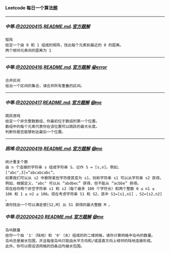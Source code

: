 #### Leetcode 每日一个算法题

---
##### 中等.[@20200415](./src/main/java/_20200415/Solution.java).[README.md](./src/main/java/_20200415/README.md).[官方题解](src/main/java/_20200415/Official_Solution.md)
```$xslt
矩阵
给定一个由 0 和 1 组成的矩阵，找出每个元素到最近的 0 的距离。
两个相邻元素间的距离为 1
```
---
##### 中等.[@20200416](./src/main/java/_20200416/Solution.java).[README.md](./src/main/java/_20200416/README.md).[官方题解](src/main/java/_20200416/Official_Solution.md) [😭error](./src/main/java/_20200416/Solution_error.java)
```$xslt
合并区间
给出一个区间的集合，请合并所有重叠的区间。
```
---
##### 中等.[@20200417](./src/main/java/_20200417/Solution.java).[README.md](./src/main/java/_20200417/README.md).[官方题解](src/main/java/_20200417/Official_Solution.md) [😄me](./src/main/java/_20200417/Solution_me.java)
```$xslt
跳跃游戏
给定一个非负整数数组，你最初位于数组的第一个位置。
数组中的每个元素代表你在该位置可以跳跃的最大长度。
判断你是否能够到达最后一个位置。
```
---
##### 困难.[@20200419](./src/main/java/_20200419/Solution.java).[README.md](./src/main/java/_20200419/README.md).[官方题解](src/main/java/_20200419/Official_Solution.md) [😄me](./src/main/java/_20200419/Solution_me.java)
```$xslt
统计重复个数
由 n 个连接的字符串 s 组成字符串 S，记作 S = [s,n]。例如，["abc",3]=“abcabcabc”。
如果我们可以从 s2 中删除某些字符使其变为 s1，则称字符串 s1 可以从字符串 s2 获得。例如，根据定义，"abc" 可以从 “abdbec” 获得，但不能从 “acbbe” 获得。
现在给你两个非空字符串 s1 和 s2（每个最多 100 个字符长）和两个整数 0 ≤ n1 ≤ 106 和 1 ≤ n2 ≤ 106。现在考虑字符串 S1 和 S2，其中 S1=[s1,n1] 、S2=[s2,n2] 。
请你找出一个可以满足使[S2,M] 从 S1 获得的最大整数 M 。
```
##### 中等.[@20200420](./src/main/java/_20200420/Solution.java).[README.md](./src/main/java/_20200420/README.md).[官方题解](src/main/java/_20200420/Official_Solution.md) [😄me](./src/main/java/_20200420/Solution_me.java)
```$xslt
岛屿数量
给你一个由 '1'（陆地）和 '0'（水）组成的的二维网格，请你计算网格中岛屿的数量。
岛屿总是被水包围，并且每座岛屿只能由水平方向和/或竖直方向上相邻的陆地连接形成。
此外，你可以假设该网格的四条边均被水包围。
```